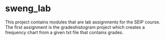 # sweng_lab
This project contains modules that are lab assignments for the SEIP course. The first assignment is the gradeshistogram project which creates a frequency chart from a given txt file that contains grades. 